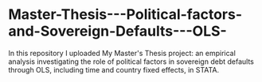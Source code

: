 # Master-Thesis---Political-factors-and-Sovereign-Defaults---OLS-
In this repository I uploaded My Master's Thesis project: an empirical analysis investigating the role of political factors in sovereign debt defaults through OLS, including time and country fixed effects, in STATA.
